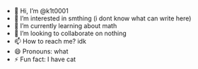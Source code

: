 - 👋 Hi, I’m @k1t0001
- 👀 I’m interested in smthing (i dont know what can write here)
- 🌱 I’m currently learning about math
- 💞️ I’m looking to collaborate on nothing
- 📫 How to reach me? idk
- 😄 Pronouns: what
- ⚡ Fun fact: I have cat

<!---
k1t0001/k1t0001 is a ✨ special ✨ repository because its `README.md` (this file) appears on your GitHub profile.
You can click the Preview link to take a look at your changes.
--->

